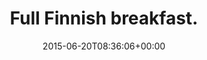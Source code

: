 ---
retweeted: false
source: <a href="http://twitter.com/download/android" rel="nofollow">Twitter for Android</a>
entities:
  user_mentions: []
  urls: []
  symbols: []
  media:
  - expanded_url: https://twitter.com/bascht/status/612177089261907968/photo/1
    indices:
    - '24'
    - '46'
    url: http://t.co/3SN7Yn4UXR
    media_url: http://pbs.twimg.com/media/CH7jykZXAAAxV5S.jpg
    id_str: '612177057271971840'
    id: '612177057271971840'
    media_url_https: https://pbs.twimg.com/media/CH7jykZXAAAxV5S.jpg
    sizes:
      medium:
        w: '579'
        h: '1024'
        resize: fit
      thumb:
        w: '150'
        h: '150'
        resize: crop
      small:
        w: '384'
        h: '680'
        resize: fit
      large:
        w: '579'
        h: '1024'
        resize: fit
    type: photo
    display_url: pic.twitter.com/3SN7Yn4UXR
  hashtags: []
display_text_range:
- '0'
- '46'
favorite_count: '5'
id_str: '612177089261907968'
truncated: false
retweet_count: '0'
id: '612177089261907968'
possibly_sensitive: false
created_at: Sat Jun 20 08:36:06 +0000 2015
favorited: false
full_text: Full Finnish breakfast.
lang: en
extended_entities:
  media:
  - expanded_url: https://twitter.com/bascht/status/612177089261907968/photo/1
    indices:
    - '24'
    - '46'
    url: http://t.co/3SN7Yn4UXR
    media_url: http://pbs.twimg.com/media/CH7jykZXAAAxV5S.jpg
    id_str: '612177057271971840'
    id: '612177057271971840'
    media_url_https: https://pbs.twimg.com/media/CH7jykZXAAAxV5S.jpg
    sizes:
      medium:
        w: '579'
        h: '1024'
        resize: fit
      thumb:
        w: '150'
        h: '150'
        resize: crop
      small:
        w: '384'
        h: '680'
        resize: fit
      large:
        w: '579'
        h: '1024'
        resize: fit
    type: photo
    display_url: pic.twitter.com/3SN7Yn4UXR
tags:
- pesos:twitter
date: '2015-06-20T08:36:06+00:00'
src: https://twitter.com/bascht/status/612177089261907968
original_url: https://twitter.com/bascht/status/612177089261907968
type: twitter_tweet
media_url: https://img.bascht.com/twitter/pbs.twimg.com/media/CH7jykZXAAAxV5S.jpg
text: Full Finnish breakfast.
title: Full Finnish breakfast.

---